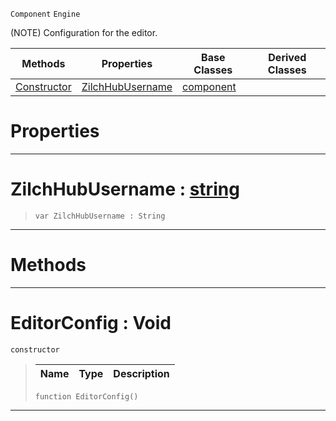  `Component` `Engine`



(NOTE) Configuration for the editor.

|Methods|Properties|Base Classes|Derived Classes|
|---|---|---|---|
|[ Constructor](https://github.com/ZilchEngine/ZilchDocs/blob/master/code_reference/class_reference/editorconfig.markdown#editorconfig-void)|[ ZilchHubUsername](https://github.com/ZilchEngine/ZilchDocs/blob/master/code_reference/class_reference/editorconfig.markdown#zerohubusername-zilch-eng)|[component](https://github.com/ZilchEngine/ZilchDocs/blob/master/code_reference/class_reference/component.markdown)| |


 #  Properties


---  
 #  ZilchHubUsername : [string](https://github.com/ZilchEngine/ZilchDocs/blob/master/code_reference/nada_base_types/string.markdown)

> 
> ``` lang=cpp, name=Nada
> var ZilchHubUsername : String


---  
 #  Methods


---  
 #  EditorConfig : Void

 `constructor`

> 
> |Name|Type|Description|
> |---|---|---|
> ``` lang=cpp, name=Nada
> function EditorConfig()
> ``` 


---  
 

 